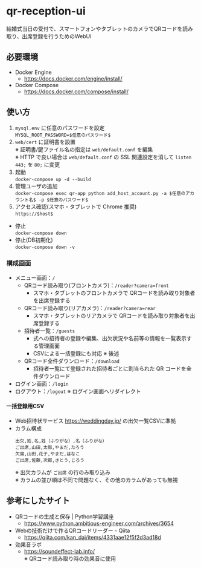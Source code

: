 # qr-reception-ui
結婚式当日の受付で、スマートフォンやタブレットのカメラでQRコードを読み取り、出席登録を行うためのWebUI

## 必要環境
- Docker Engine
    - https://docs.docker.com/engine/install/
- Docker Compose
    - https://docs.docker.com/compose/install/

## 使い方
1. `mysql.env` に任意のパスワードを設定    
    `MYSQL_ROOT_PASSWORD=$任意のパスワード$`
2. `web/cert` に証明書を設置    
    ※ 証明書/鍵ファイル名の指定は `web/default.conf` を編集    
    ※ HTTP で良い場合は `web/default.conf` の SSL 関連設定を消して `listen 443;` を `80;` に変更
3. 起動    
    `docker-compose up -d --build`
4. 管理ユーザの追加    
    `docker-compose exec qr-app python add_host_account.py -a $任意のアカウント名$ -p $任意のパスワード$`
5. アクセス確認(スマホ・タブレットで Chrome 推奨)    
    `https://$host$`

- 停止    
    `docker-compose down`
- 停止(DB初期化)    
    `docker-compose down -v`

### 構成画面
- メニュー画面：`/`
    - QRコード読み取り(フロントカメラ)：`/reader?camera=front`
        - スマホ・タブレットのフロントカメラで QRコードを読み取り対象者を出席登録する
    - QRコード読み取り(リアカメラ)：`/reader?camera=rear`
        - スマホ・タブレットのリアカメラで QRコードを読み取り対象者を出席登録する
    - 招待者一覧：`/guests`
        - 式への招待者の登録や編集、出欠状況や名前等の情報を一覧表示する管理画面
        - CSVによる一括登録にも対応 ※ 後述
    - QRコード全件ダウンロード：`/download`
        - 招待者一覧にて登録された招待者ごとに割当られた QR コードを全件ダウンロード
- ログイン画面：`/login`
- ログアウト：`/logout` ※ ログイン画面へリダイレクト

#### 一括登録用CSV
- Web招待状サービス https://weddingday.jp/ の出欠一覧CSVに準拠
- カラム構成    
    ```
    出欠,姓,名,姓（ふりがな）,名（ふりがな）
    ご出席,山田,太郎,やまだ,たろう
    欠席,山田,花子,やまだ,はなこ
    ご出席,佐藤,次郎,さとう,じろう
    ```
    ※ 出欠カラムが `ご出席` の行のみ取り込み    
    ※ カラムの並び順は不同で問題なく、その他のカラムがあっても無視

## 参考にしたサイト
- QRコードの生成と保存 | Python学習講座
    - https://www.python.ambitious-engineer.com/archives/3654
- Webの技術だけで作るQRコードリーダー - Qiita
    - https://qiita.com/kan_dai/items/4331aae12f5f2d3ad18d
- 効果音ラボ
    - https://soundeffect-lab.info/    
    ※ QRコード読み取り時の効果音に使用
